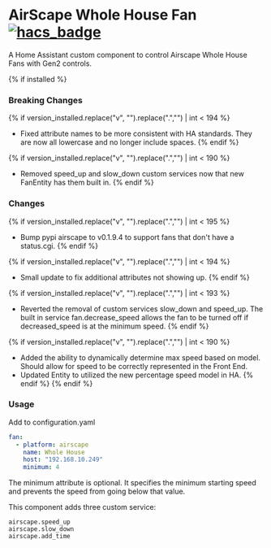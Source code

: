 # AirScape Whole House Fan [![hacs_badge](https://img.shields.io/badge/HACS-Custom-orange.svg)](https://github.com/custom-components/hacs)

A Home Assistant custom component to control Airscape Whole House Fans with Gen2 controls.

{% if installed %}

### Breaking Changes

{% if version_installed.replace("v", "").replace(".","") | int < 194  %}

- Fixed attribute names to be more consistent with HA standards. They are now all lowercase and no longer include spaces.
  {% endif %}

{% if version_installed.replace("v", "").replace(".","") | int < 190  %}

- Removed speed_up and slow_down custom services now that new FanEntity has them built in.
  {% endif %}

### Changes

{% if version_installed.replace("v", "").replace(".","") | int < 195  %}

- Bump pypi airscape to v0.1.9.4 to support fans that don't have a status.cgi.
  {% endif %}

{% if version_installed.replace("v", "").replace(".","") | int < 194  %}

- Small update to fix additional attributes not showing up.
  {% endif %}

{% if version_installed.replace("v", "").replace(".","") | int < 193  %}

- Reverted the removal of custom services slow_down and speed_up. The built in service fan.decrease_speed allows the fan to be turned off
  if decreased_speed is at the minimum speed.
  {% endif %}

{% if version_installed.replace("v", "").replace(".","") | int < 190  %}

- Added the ability to dynamically determine max speed based on model. Should allow for speed to be correctly represented in the Front End.
- Updated Entity to utilized the new percentage speed model in HA.
  {% endif %}
  {% endif %}

### Usage

Add to configuration.yaml

```yaml
fan:
  - platform: airscape
    name: Whole House
    host: "192.168.10.249"
    minimum: 4
```

The minimum attribute is optional. It specifies the minimum starting speed and prevents the speed from going below that value.

This component adds three custom service:

```
airscape.speed_up
airscape.slow_down
airscape.add_time
```

